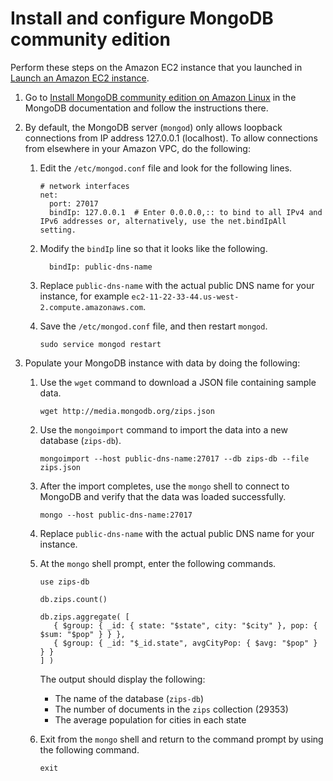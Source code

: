 # Install and configure MongoDB community edition<a name="chap-mongodb2documentdb.02"></a>

Perform these steps on the Amazon EC2 instance that you launched in [Launch an Amazon EC2 instance](chap-mongodb2documentdb.01.md)\.

1. Go to [Install MongoDB community edition on Amazon Linux](https://docs.mongodb.com/manual/tutorial/install-mongodb-on-amazon/) in the MongoDB documentation and follow the instructions there\.

1. By default, the MongoDB server \(`mongod`\) only allows loopback connections from IP address 127\.0\.0\.1 \(localhost\)\. To allow connections from elsewhere in your Amazon VPC, do the following:

   1. Edit the `/etc/mongod.conf` file and look for the following lines\.

      ```
      # network interfaces
      net:
        port: 27017
        bindIp: 127.0.0.1  # Enter 0.0.0.0,:: to bind to all IPv4 and IPv6 addresses or, alternatively, use the net.bindIpAll setting.
      ```

   1. Modify the `bindIp` line so that it looks like the following\.

      ```
        bindIp: public-dns-name
      ```

   1. Replace ` public-dns-name ` with the actual public DNS name for your instance, for example `ec2-11-22-33-44.us-west-2.compute.amazonaws.com`\.

   1. Save the `/etc/mongod.conf` file, and then restart `mongod`\.

      ```
      sudo service mongod restart
      ```

1. Populate your MongoDB instance with data by doing the following:

   1. Use the `wget` command to download a JSON file containing sample data\.

      ```
      wget http://media.mongodb.org/zips.json
      ```

   1. Use the `mongoimport` command to import the data into a new database \(`zips-db`\)\.

      ```
      mongoimport --host public-dns-name:27017 --db zips-db --file zips.json
      ```

   1. After the import completes, use the `mongo` shell to connect to MongoDB and verify that the data was loaded successfully\.

      ```
      mongo --host public-dns-name:27017
      ```

   1. Replace ` public-dns-name ` with the actual public DNS name for your instance\.

   1. At the `mongo` shell prompt, enter the following commands\.

      ```
      use zips-db
      
      db.zips.count()
      
      db.zips.aggregate( [
         { $group: { _id: { state: "$state", city: "$city" }, pop: { $sum: "$pop" } } },
         { $group: { _id: "$_id.state", avgCityPop: { $avg: "$pop" } } }
      ] )
      ```

      The output should display the following:
      + The name of the database \(`zips-db`\)
      + The number of documents in the `zips` collection \(29353\)
      + The average population for cities in each state

   1. Exit from the `mongo` shell and return to the command prompt by using the following command\.

      ```
      exit
      ```